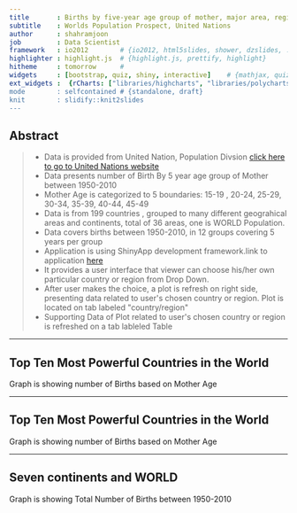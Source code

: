 ```yaml
---
title       : Births by five-year age group of mother, major area, region and country, 1950-2100
subtitle    : Worlds Population Prospect, United Nations
author      : shahramjoon
job         : Data Scientist
framework   : io2012        # {io2012, html5slides, shower, dzslides, ...}
highlighter : highlight.js  # {highlight.js, prettify, highlight}
hitheme     : tomorrow      # 
widgets     : [bootstrap, quiz, shiny, interactive]    # {mathjax, quiz, bootstrap}        
ext_widgets :  {rCharts: ["libraries/highcharts", "libraries/polycharts",libraries/nvd3", "libraries/morris"]} 
mode        : selfcontained # {standalone, draft}
knit        : slidify::knit2slides
---
```


## Abstract
> * Data is provided from United Nation, Population Divsion  <a href="http//http://esa.un.org/wpp/Excel-Data/fertility.htm">click here to go to United Nations website</a>
> * Data presents number of Birth By 5 year age group of Mother between 1950-2010
> * Mother Age is categorized to 5 boundaries:    15-19 ,  20-24,     25-29,     30-34,    35-39,    40-44,    45-49
> * Data is from 199 countries , grouped to many different geograhical areas and continents, total of 36 areas, one is WORLD Population.   
> * Data covers births between 1950-2010, in 12 groups covering 5 years per group 
> * Application is using ShinyApp development framework.link to application <a href="https://shahramjoon.shinyapps.io/MyApp">here</a>
> * It provides a user interface that viewer can choose his/her own particular country or region from Drop Down. 
> * After user makes the choice, a plot is refresh on right side, presenting data related to user's chosen country or region. Plot is located on tab labeled "country/region" 
> * Supporting Data of Plot related to user's chosen country or region is refreshed on a tab lableled Table

--- 

##  Top Ten Most Powerful Countries in the World

Graph is showing number of Births based on Mother Age 


<div id = 'chart2c6c17062fd3' class = 'rChart nvd3'></div>
<script type='text/javascript'>
 $(document).ready(function(){
      drawchart2c6c17062fd3()
    });
    function drawchart2c6c17062fd3(){  
      var opts = {
 "dom": "chart2c6c17062fd3",
"width":    800,
"height":    400,
"x": "agegroup",
"y": "total",
"group": "Area",
"type": "multiBarChart",
"id": "chart2c6c17062fd3" 
},
        data = [
 {
 "Area": "Brazil",
"agegroup": "g15_19",
"total": 29469 
},
{
 "Area": "Brazil",
"agegroup": "g20_24",
"total": 59794 
},
{
 "Area": "Brazil",
"agegroup": "g25_29",
"total": 52681 
},
{
 "Area": "Brazil",
"agegroup": "g30_34",
"total": 33967 
},
{
 "Area": "Brazil",
"agegroup": "g35_39",
"total": 19180 
},
{
 "Area": "Brazil",
"agegroup": "g40_44",
"total": 7425 
},
{
 "Area": "Brazil",
"agegroup": "g45_49",
"total": 1897 
},
{
 "Area": "China",
"agegroup": "g15_19",
"total": 69290 
},
{
 "Area": "China",
"agegroup": "g20_24",
"total": 504274 
},
{
 "Area": "China",
"agegroup": "g25_29",
"total": 428488 
},
{
 "Area": "China",
"agegroup": "g30_34",
"total": 214178 
},
{
 "Area": "China",
"agegroup": "g35_39",
"total": 109052 
},
{
 "Area": "China",
"agegroup": "g40_44",
"total": 43994 
},
{
 "Area": "China",
"agegroup": "g45_49",
"total": 5616 
},
{
 "Area": "France",
"agegroup": "g15_19",
"total": 2569 
},
{
 "Area": "France",
"agegroup": "g20_24",
"total": 13200 
},
{
 "Area": "France",
"agegroup": "g25_29",
"total": 16073 
},
{
 "Area": "France",
"agegroup": "g30_34",
"total": 10286 
},
{
 "Area": "France",
"agegroup": "g35_39",
"total": 4383 
},
{
 "Area": "France",
"agegroup": "g40_44",
"total": 1020 
},
{
 "Area": "France",
"agegroup": "g45_49",
"total": 59 
},
{
 "Area": "Germany",
"agegroup": "g15_19",
"total": 4169 
},
{
 "Area": "Germany",
"agegroup": "g20_24",
"total": 16246 
},
{
 "Area": "Germany",
"agegroup": "g25_29",
"total": 18217 
},
{
 "Area": "Germany",
"agegroup": "g30_34",
"total": 12001 
},
{
 "Area": "Germany",
"agegroup": "g35_39",
"total": 5103 
},
{
 "Area": "Germany",
"agegroup": "g40_44",
"total": 1122 
},
{
 "Area": "Germany",
"agegroup": "g45_49",
"total": 62 
},
{
 "Area": "India",
"agegroup": "g15_19",
"total": 205330 
},
{
 "Area": "India",
"agegroup": "g20_24",
"total": 462577 
},
{
 "Area": "India",
"agegroup": "g25_29",
"total": 356545 
},
{
 "Area": "India",
"agegroup": "g30_34",
"total": 209621 
},
{
 "Area": "India",
"agegroup": "g35_39",
"total": 107888 
},
{
 "Area": "India",
"agegroup": "g40_44",
"total": 41537 
},
{
 "Area": "India",
"agegroup": "g45_49",
"total": 10756 
},
{
 "Area": "Italy",
"agegroup": "g15_19",
"total": 1866 
},
{
 "Area": "Italy",
"agegroup": "g20_24",
"total": 9755 
},
{
 "Area": "Italy",
"agegroup": "g25_29",
"total": 13795 
},
{
 "Area": "Italy",
"agegroup": "g30_34",
"total": 10565 
},
{
 "Area": "Italy",
"agegroup": "g35_39",
"total": 5387 
},
{
 "Area": "Italy",
"agegroup": "g40_44",
"total": 1432 
},
{
 "Area": "Italy",
"agegroup": "g45_49",
"total": 91 
},
{
 "Area": "Japan",
"agegroup": "g15_19",
"total": 1195 
},
{
 "Area": "Japan",
"agegroup": "g20_24",
"total": 20002 
},
{
 "Area": "Japan",
"agegroup": "g25_29",
"total": 40725 
},
{
 "Area": "Japan",
"agegroup": "g30_34",
"total": 22253 
},
{
 "Area": "Japan",
"agegroup": "g35_39",
"total": 6503 
},
{
 "Area": "Japan",
"agegroup": "g40_44",
"total": 1054 
},
{
 "Area": "Japan",
"agegroup": "g45_49",
"total": 26 
},
{
 "Area": "Russian Federation",
"agegroup": "g15_19",
"total": 10839 
},
{
 "Area": "Russian Federation",
"agegroup": "g20_24",
"total": 45596 
},
{
 "Area": "Russian Federation",
"agegroup": "g25_29",
"total": 36888 
},
{
 "Area": "Russian Federation",
"agegroup": "g30_34",
"total": 20915 
},
{
 "Area": "Russian Federation",
"agegroup": "g35_39",
"total": 9290 
},
{
 "Area": "Russian Federation",
"agegroup": "g40_44",
"total": 2736 
},
{
 "Area": "Russian Federation",
"agegroup": "g45_49",
"total": 291 
},
{
 "Area": "United Kingdom",
"agegroup": "g15_19",
"total": 4072 
},
{
 "Area": "United Kingdom",
"agegroup": "g20_24",
"total": 11792 
},
{
 "Area": "United Kingdom",
"agegroup": "g25_29",
"total": 14673 
},
{
 "Area": "United Kingdom",
"agegroup": "g30_34",
"total": 10905 
},
{
 "Area": "United Kingdom",
"agegroup": "g35_39",
"total": 4650 
},
{
 "Area": "United Kingdom",
"agegroup": "g40_44",
"total": 934 
},
{
 "Area": "United Kingdom",
"agegroup": "g45_49",
"total": 26 
},
{
 "Area": "United States of America",
"agegroup": "g15_19",
"total": 31651 
},
{
 "Area": "United States of America",
"agegroup": "g20_24",
"total": 72201 
},
{
 "Area": "United States of America",
"agegroup": "g25_29",
"total": 66356 
},
{
 "Area": "United States of America",
"agegroup": "g30_34",
"total": 42942 
},
{
 "Area": "United States of America",
"agegroup": "g35_39",
"total": 18480 
},
{
 "Area": "United States of America",
"agegroup": "g40_44",
"total": 4004 
},
{
 "Area": "United States of America",
"agegroup": "g45_49",
"total": 218 
} 
]
  
      if(!(opts.type==="pieChart" || opts.type==="sparklinePlus" || opts.type==="bulletChart")) {
        var data = d3.nest()
          .key(function(d){
            //return opts.group === undefined ? 'main' : d[opts.group]
            //instead of main would think a better default is opts.x
            return opts.group === undefined ? opts.y : d[opts.group];
          })
          .entries(data);
      }
      
      if (opts.disabled != undefined){
        data.map(function(d, i){
          d.disabled = opts.disabled[i]
        })
      }
      
      nv.addGraph(function() {
        var chart = nv.models[opts.type]()
          .width(opts.width)
          .height(opts.height)
          
        if (opts.type != "bulletChart"){
          chart
            .x(function(d) { return d[opts.x] })
            .y(function(d) { return d[opts.y] })
        }
          
         
        chart
  .reduceXTicks(false)
          
        chart.xAxis
  .axisLabel("Mother Age Group")
  .staggerLabels(true)

        
        
        chart.yAxis
  .axisLabel("Birth(Thousands)")
      
       d3.select("#" + opts.id)
        .append('svg')
        .datum(data)
        .transition().duration(500)
        .call(chart);

       nv.utils.windowResize(chart.update);
       return chart;
      });
    };
</script>

---

##  Top Ten Most Powerful Countries in the World

Graph is showing number of Births based on Mother Age 



<div id = 'chart2c6c7f22776' class = 'rChart nvd3'></div>
<script type='text/javascript'>
 $(document).ready(function(){
      drawchart2c6c7f22776()
    });
    function drawchart2c6c7f22776(){  
      var opts = {
 "dom": "chart2c6c7f22776",
"width":    800,
"height":    400,
"x": "Area",
"y": "total",
"group": "agegroup",
"type": "multiBarChart",
"id": "chart2c6c7f22776" 
},
        data = [
 {
 "Area": "Brazil",
"agegroup": "g15_19",
"total": 29469 
},
{
 "Area": "Brazil",
"agegroup": "g20_24",
"total": 59794 
},
{
 "Area": "Brazil",
"agegroup": "g25_29",
"total": 52681 
},
{
 "Area": "Brazil",
"agegroup": "g30_34",
"total": 33967 
},
{
 "Area": "Brazil",
"agegroup": "g35_39",
"total": 19180 
},
{
 "Area": "Brazil",
"agegroup": "g40_44",
"total": 7425 
},
{
 "Area": "Brazil",
"agegroup": "g45_49",
"total": 1897 
},
{
 "Area": "China",
"agegroup": "g15_19",
"total": 69290 
},
{
 "Area": "China",
"agegroup": "g20_24",
"total": 504274 
},
{
 "Area": "China",
"agegroup": "g25_29",
"total": 428488 
},
{
 "Area": "China",
"agegroup": "g30_34",
"total": 214178 
},
{
 "Area": "China",
"agegroup": "g35_39",
"total": 109052 
},
{
 "Area": "China",
"agegroup": "g40_44",
"total": 43994 
},
{
 "Area": "China",
"agegroup": "g45_49",
"total": 5616 
},
{
 "Area": "France",
"agegroup": "g15_19",
"total": 2569 
},
{
 "Area": "France",
"agegroup": "g20_24",
"total": 13200 
},
{
 "Area": "France",
"agegroup": "g25_29",
"total": 16073 
},
{
 "Area": "France",
"agegroup": "g30_34",
"total": 10286 
},
{
 "Area": "France",
"agegroup": "g35_39",
"total": 4383 
},
{
 "Area": "France",
"agegroup": "g40_44",
"total": 1020 
},
{
 "Area": "France",
"agegroup": "g45_49",
"total": 59 
},
{
 "Area": "Germany",
"agegroup": "g15_19",
"total": 4169 
},
{
 "Area": "Germany",
"agegroup": "g20_24",
"total": 16246 
},
{
 "Area": "Germany",
"agegroup": "g25_29",
"total": 18217 
},
{
 "Area": "Germany",
"agegroup": "g30_34",
"total": 12001 
},
{
 "Area": "Germany",
"agegroup": "g35_39",
"total": 5103 
},
{
 "Area": "Germany",
"agegroup": "g40_44",
"total": 1122 
},
{
 "Area": "Germany",
"agegroup": "g45_49",
"total": 62 
},
{
 "Area": "India",
"agegroup": "g15_19",
"total": 205330 
},
{
 "Area": "India",
"agegroup": "g20_24",
"total": 462577 
},
{
 "Area": "India",
"agegroup": "g25_29",
"total": 356545 
},
{
 "Area": "India",
"agegroup": "g30_34",
"total": 209621 
},
{
 "Area": "India",
"agegroup": "g35_39",
"total": 107888 
},
{
 "Area": "India",
"agegroup": "g40_44",
"total": 41537 
},
{
 "Area": "India",
"agegroup": "g45_49",
"total": 10756 
},
{
 "Area": "Italy",
"agegroup": "g15_19",
"total": 1866 
},
{
 "Area": "Italy",
"agegroup": "g20_24",
"total": 9755 
},
{
 "Area": "Italy",
"agegroup": "g25_29",
"total": 13795 
},
{
 "Area": "Italy",
"agegroup": "g30_34",
"total": 10565 
},
{
 "Area": "Italy",
"agegroup": "g35_39",
"total": 5387 
},
{
 "Area": "Italy",
"agegroup": "g40_44",
"total": 1432 
},
{
 "Area": "Italy",
"agegroup": "g45_49",
"total": 91 
},
{
 "Area": "Japan",
"agegroup": "g15_19",
"total": 1195 
},
{
 "Area": "Japan",
"agegroup": "g20_24",
"total": 20002 
},
{
 "Area": "Japan",
"agegroup": "g25_29",
"total": 40725 
},
{
 "Area": "Japan",
"agegroup": "g30_34",
"total": 22253 
},
{
 "Area": "Japan",
"agegroup": "g35_39",
"total": 6503 
},
{
 "Area": "Japan",
"agegroup": "g40_44",
"total": 1054 
},
{
 "Area": "Japan",
"agegroup": "g45_49",
"total": 26 
},
{
 "Area": "Russian Federation",
"agegroup": "g15_19",
"total": 10839 
},
{
 "Area": "Russian Federation",
"agegroup": "g20_24",
"total": 45596 
},
{
 "Area": "Russian Federation",
"agegroup": "g25_29",
"total": 36888 
},
{
 "Area": "Russian Federation",
"agegroup": "g30_34",
"total": 20915 
},
{
 "Area": "Russian Federation",
"agegroup": "g35_39",
"total": 9290 
},
{
 "Area": "Russian Federation",
"agegroup": "g40_44",
"total": 2736 
},
{
 "Area": "Russian Federation",
"agegroup": "g45_49",
"total": 291 
},
{
 "Area": "United Kingdom",
"agegroup": "g15_19",
"total": 4072 
},
{
 "Area": "United Kingdom",
"agegroup": "g20_24",
"total": 11792 
},
{
 "Area": "United Kingdom",
"agegroup": "g25_29",
"total": 14673 
},
{
 "Area": "United Kingdom",
"agegroup": "g30_34",
"total": 10905 
},
{
 "Area": "United Kingdom",
"agegroup": "g35_39",
"total": 4650 
},
{
 "Area": "United Kingdom",
"agegroup": "g40_44",
"total": 934 
},
{
 "Area": "United Kingdom",
"agegroup": "g45_49",
"total": 26 
},
{
 "Area": "United States of America",
"agegroup": "g15_19",
"total": 31651 
},
{
 "Area": "United States of America",
"agegroup": "g20_24",
"total": 72201 
},
{
 "Area": "United States of America",
"agegroup": "g25_29",
"total": 66356 
},
{
 "Area": "United States of America",
"agegroup": "g30_34",
"total": 42942 
},
{
 "Area": "United States of America",
"agegroup": "g35_39",
"total": 18480 
},
{
 "Area": "United States of America",
"agegroup": "g40_44",
"total": 4004 
},
{
 "Area": "United States of America",
"agegroup": "g45_49",
"total": 218 
} 
]
  
      if(!(opts.type==="pieChart" || opts.type==="sparklinePlus" || opts.type==="bulletChart")) {
        var data = d3.nest()
          .key(function(d){
            //return opts.group === undefined ? 'main' : d[opts.group]
            //instead of main would think a better default is opts.x
            return opts.group === undefined ? opts.y : d[opts.group];
          })
          .entries(data);
      }
      
      if (opts.disabled != undefined){
        data.map(function(d, i){
          d.disabled = opts.disabled[i]
        })
      }
      
      nv.addGraph(function() {
        var chart = nv.models[opts.type]()
          .width(opts.width)
          .height(opts.height)
          
        if (opts.type != "bulletChart"){
          chart
            .x(function(d) { return d[opts.x] })
            .y(function(d) { return d[opts.y] })
        }
          
         
        chart
  .reduceXTicks(false)
          
        chart.xAxis
  .axisLabel("Country")
  .staggerLabels(true)

        
        
        chart.yAxis
  .axisLabel("Birth(Thousands)")
      
       d3.select("#" + opts.id)
        .append('svg')
        .datum(data)
        .transition().duration(500)
        .call(chart);

       nv.utils.windowResize(chart.update);
       return chart;
      });
    };
</script>

---

##  Seven continents and WORLD

Graph is showing Total Number of Births between 1950-2010 


<div id = 'chart2c6c2a543eaa' class = 'rChart nvd3'></div>
<script type='text/javascript'>
 $(document).ready(function(){
      drawchart2c6c2a543eaa()
    });
    function drawchart2c6c2a543eaa(){  
      var opts = {
 "dom": "chart2c6c2a543eaa",
"width":    800,
"height":    400,
"x": "Period",
"y": "total",
"group": "Area",
"type": "multiBarChart",
"id": "chart2c6c2a543eaa" 
},
        data = [
 {
 "Area": "AFRICA",
"Period": "1950-1955",
"total": 58084 
},
{
 "Area": "AFRICA",
"Period": "1955-1960",
"total": 64514 
},
{
 "Area": "AFRICA",
"Period": "1960-1965",
"total": 72031 
},
{
 "Area": "AFRICA",
"Period": "1965-1970",
"total": 79913 
},
{
 "Area": "AFRICA",
"Period": "1970-1975",
"total": 90001 
},
{
 "Area": "AFRICA",
"Period": "1975-1980",
"total": 101863 
},
{
 "Area": "AFRICA",
"Period": "1980-1985",
"total": 114268 
},
{
 "Area": "AFRICA",
"Period": "1985-1990",
"total": 125693 
},
{
 "Area": "AFRICA",
"Period": "1990-1995",
"total": 135867 
},
{
 "Area": "AFRICA",
"Period": "1995-2000",
"total": 147902 
},
{
 "Area": "AFRICA",
"Period": "2000-2005",
"total": 162066 
},
{
 "Area": "AFRICA",
"Period": "2005-2010",
"total": 178459 
},
{
 "Area": "ASIA",
"Period": "1950-1955",
"total": 307970 
},
{
 "Area": "ASIA",
"Period": "1955-1960",
"total": 319228 
},
{
 "Area": "ASIA",
"Period": "1960-1965",
"total": 355316 
},
{
 "Area": "ASIA",
"Period": "1965-1970",
"total": 380279 
},
{
 "Area": "ASIA",
"Period": "1970-1975",
"total": 387358 
},
{
 "Area": "ASIA",
"Period": "1975-1980",
"total": 372744 
},
{
 "Area": "ASIA",
"Period": "1980-1985",
"total": 400280 
},
{
 "Area": "ASIA",
"Period": "1985-1990",
"total": 438881 
},
{
 "Area": "ASIA",
"Period": "1990-1995",
"total": 410477 
},
{
 "Area": "ASIA",
"Period": "1995-2000",
"total": 377650 
},
{
 "Area": "ASIA",
"Period": "2000-2005",
"total": 369127 
},
{
 "Area": "ASIA",
"Period": "2005-2010",
"total": 374152 
},
{
 "Area": "Australia/New Zealand",
"Period": "1950-1955",
"total": 1257 
},
{
 "Area": "Australia/New Zealand",
"Period": "1955-1960",
"total": 1406 
},
{
 "Area": "Australia/New Zealand",
"Period": "1960-1965",
"total": 1482 
},
{
 "Area": "Australia/New Zealand",
"Period": "1965-1970",
"total": 1519 
},
{
 "Area": "Australia/New Zealand",
"Period": "1970-1975",
"total": 1590 
},
{
 "Area": "Australia/New Zealand",
"Period": "1975-1980",
"total": 1395 
},
{
 "Area": "Australia/New Zealand",
"Period": "1980-1985",
"total": 1437 
},
{
 "Area": "Australia/New Zealand",
"Period": "1985-1990",
"total": 1515 
},
{
 "Area": "Australia/New Zealand",
"Period": "1990-1995",
"total": 1588 
},
{
 "Area": "Australia/New Zealand",
"Period": "1995-2000",
"total": 1539 
},
{
 "Area": "Australia/New Zealand",
"Period": "2000-2005",
"total": 1548 
},
{
 "Area": "Australia/New Zealand",
"Period": "2005-2010",
"total": 1756 
},
{
 "Area": "Central America",
"Period": "1950-1955",
"total": 9980 
},
{
 "Area": "Central America",
"Period": "1955-1960",
"total": 11349 
},
{
 "Area": "Central America",
"Period": "1960-1965",
"total": 12728 
},
{
 "Area": "Central America",
"Period": "1965-1970",
"total": 14387 
},
{
 "Area": "Central America",
"Period": "1970-1975",
"total": 16170 
},
{
 "Area": "Central America",
"Period": "1975-1980",
"total": 16445 
},
{
 "Area": "Central America",
"Period": "1980-1985",
"total": 16504 
},
{
 "Area": "Central America",
"Period": "1985-1990",
"total": 16869 
},
{
 "Area": "Central America",
"Period": "1990-1995",
"total": 17671 
},
{
 "Area": "Central America",
"Period": "1995-2000",
"total": 17967 
},
{
 "Area": "Central America",
"Period": "2000-2005",
"total": 17519 
},
{
 "Area": "Central America",
"Period": "2005-2010",
"total": 17142 
},
{
 "Area": "EUROPE",
"Period": "1950-1955",
"total": 60559 
},
{
 "Area": "EUROPE",
"Period": "1955-1960",
"total": 61702 
},
{
 "Area": "EUROPE",
"Period": "1960-1965",
"total": 59061 
},
{
 "Area": "EUROPE",
"Period": "1965-1970",
"total": 54428 
},
{
 "Area": "EUROPE",
"Period": "1970-1975",
"total": 52141 
},
{
 "Area": "EUROPE",
"Period": "1975-1980",
"total": 50884 
},
{
 "Area": "EUROPE",
"Period": "1980-1985",
"total": 50370 
},
{
 "Area": "EUROPE",
"Period": "1985-1990",
"total": 49100 
},
{
 "Area": "EUROPE",
"Period": "1990-1995",
"total": 41857 
},
{
 "Area": "EUROPE",
"Period": "1995-2000",
"total": 37366 
},
{
 "Area": "EUROPE",
"Period": "2000-2005",
"total": 37021 
},
{
 "Area": "EUROPE",
"Period": "2005-2010",
"total": 39632 
},
{
 "Area": "LATIN AMERICA AND THE CARIBBEAN",
"Period": "1950-1955",
"total": 38363 
},
{
 "Area": "LATIN AMERICA AND THE CARIBBEAN",
"Period": "1955-1960",
"total": 43112 
},
{
 "Area": "LATIN AMERICA AND THE CARIBBEAN",
"Period": "1960-1965",
"total": 48498 
},
{
 "Area": "LATIN AMERICA AND THE CARIBBEAN",
"Period": "1965-1970",
"total": 51104 
},
{
 "Area": "LATIN AMERICA AND THE CARIBBEAN",
"Period": "1970-1975",
"total": 53937 
},
{
 "Area": "LATIN AMERICA AND THE CARIBBEAN",
"Period": "1975-1980",
"total": 56865 
},
{
 "Area": "LATIN AMERICA AND THE CARIBBEAN",
"Period": "1980-1985",
"total": 58922 
},
{
 "Area": "LATIN AMERICA AND THE CARIBBEAN",
"Period": "1985-1990",
"total": 59252 
},
{
 "Area": "LATIN AMERICA AND THE CARIBBEAN",
"Period": "1990-1995",
"total": 59221 
},
{
 "Area": "LATIN AMERICA AND THE CARIBBEAN",
"Period": "1995-2000",
"total": 59684 
},
{
 "Area": "LATIN AMERICA AND THE CARIBBEAN",
"Period": "2000-2005",
"total": 58710 
},
{
 "Area": "LATIN AMERICA AND THE CARIBBEAN",
"Period": "2005-2010",
"total": 56039 
},
{
 "Area": "NORTHERN AMERICA",
"Period": "1950-1955",
"total": 22074 
},
{
 "Area": "NORTHERN AMERICA",
"Period": "1955-1960",
"total": 24281 
},
{
 "Area": "NORTHERN AMERICA",
"Period": "1960-1965",
"total": 23834 
},
{
 "Area": "NORTHERN AMERICA",
"Period": "1965-1970",
"total": 20398 
},
{
 "Area": "NORTHERN AMERICA",
"Period": "1970-1975",
"total": 18533 
},
{
 "Area": "NORTHERN AMERICA",
"Period": "1975-1980",
"total": 18523 
},
{
 "Area": "NORTHERN AMERICA",
"Period": "1980-1985",
"total": 20175 
},
{
 "Area": "NORTHERN AMERICA",
"Period": "1985-1990",
"total": 21557 
},
{
 "Area": "NORTHERN AMERICA",
"Period": "1990-1995",
"total": 22382 
},
{
 "Area": "NORTHERN AMERICA",
"Period": "1995-2000",
"total": 21697 
},
{
 "Area": "NORTHERN AMERICA",
"Period": "2000-2005",
"total": 22332 
},
{
 "Area": "NORTHERN AMERICA",
"Period": "2005-2010",
"total": 23165 
},
{
 "Area": "WORLD",
"Period": "1950-1955",
"total": 488892 
},
{
 "Area": "WORLD",
"Period": "1955-1960",
"total": 514879 
},
{
 "Area": "WORLD",
"Period": "1960-1965",
"total": 560912 
},
{
 "Area": "WORLD",
"Period": "1965-1970",
"total": 588405 
},
{
 "Area": "WORLD",
"Period": "1970-1975",
"total": 604450 
},
{
 "Area": "WORLD",
"Period": "1975-1980",
"total": 603214 
},
{
 "Area": "WORLD",
"Period": "1980-1985",
"total": 646453 
},
{
 "Area": "WORLD",
"Period": "1985-1990",
"total": 697046 
},
{
 "Area": "WORLD",
"Period": "1990-1995",
"total": 672542 
},
{
 "Area": "WORLD",
"Period": "1995-2000",
"total": 647108 
},
{
 "Area": "WORLD",
"Period": "2000-2005",
"total": 652140 
},
{
 "Area": "WORLD",
"Period": "2005-2010",
"total": 674582 
} 
]
  
      if(!(opts.type==="pieChart" || opts.type==="sparklinePlus" || opts.type==="bulletChart")) {
        var data = d3.nest()
          .key(function(d){
            //return opts.group === undefined ? 'main' : d[opts.group]
            //instead of main would think a better default is opts.x
            return opts.group === undefined ? opts.y : d[opts.group];
          })
          .entries(data);
      }
      
      if (opts.disabled != undefined){
        data.map(function(d, i){
          d.disabled = opts.disabled[i]
        })
      }
      
      nv.addGraph(function() {
        var chart = nv.models[opts.type]()
          .width(opts.width)
          .height(opts.height)
          
        if (opts.type != "bulletChart"){
          chart
            .x(function(d) { return d[opts.x] })
            .y(function(d) { return d[opts.y] })
        }
          
         
        chart
  .reduceXTicks(false)
          
        chart.xAxis
  .axisLabel("Year Group")
  .staggerLabels(true)

        
        
        chart.yAxis
  .axisLabel("Birth(Thousands)")
      
       d3.select("#" + opts.id)
        .append('svg')
        .datum(data)
        .transition().duration(500)
        .call(chart);

       nv.utils.windowResize(chart.update);
       return chart;
      });
    };
</script>
 
